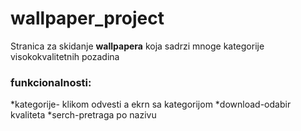 # wallpaper_project
Stranica za skidanje __wallpapera__ koja sadrzi mnoge kategorije visokokvalitetnih pozadina
### funkcionalnosti:
*kategorije- klikom odvesti  a ekrn sa kategorijom
*download-odabir kvaliteta
*serch-pretraga po nazivu
